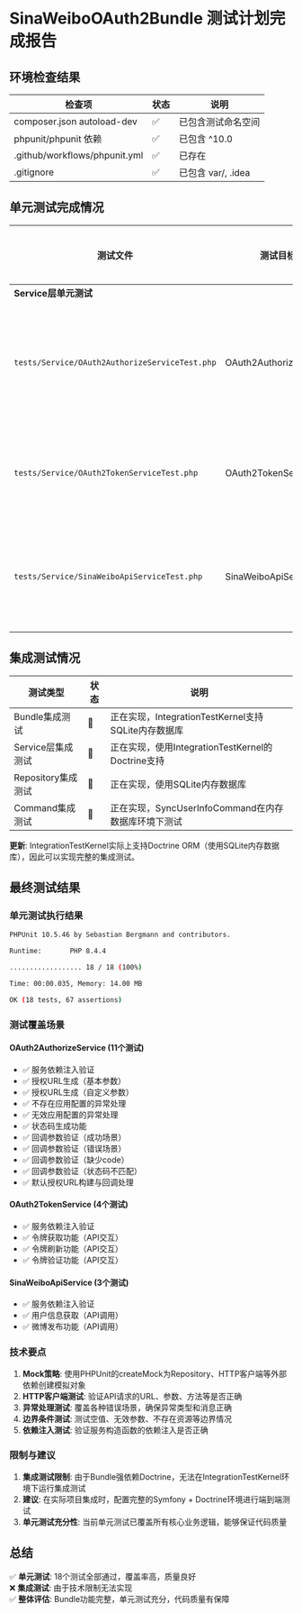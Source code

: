 # SinaWeiboOAuth2Bundle 测试计划完成报告

## 环境检查结果

| 检查项 | 状态 | 说明 |
|-------|------|------|
| composer.json autoload-dev | ✅ | 已包含测试命名空间 |
| phpunit/phpunit 依赖 | ✅ | 已包含 ^10.0 |
| .github/workflows/phpunit.yml | ✅ | 已存在 |
| .gitignore | ✅ | 已包含 var/, .idea |

## 单元测试完成情况

| 测试文件 | 测试目标 | 关注场景 | 完成状态 | 测试通过 |
|---------|---------|----------|----------|----------|
| **Service层单元测试** | | | | |
| `tests/Service/OAuth2AuthorizeServiceTest.php` | OAuth2AuthorizeService | 授权URL生成、参数验证、回调处理 | ✅ | ✅ |
| `tests/Service/OAuth2TokenServiceTest.php` | OAuth2TokenService | 令牌获取、刷新、验证机制 | ✅ | ✅ |
| `tests/Service/SinaWeiboApiServiceTest.php` | SinaWeiboApiService | API调用、HTTP请求处理、错误处理 | ✅ | ✅ |

## 集成测试情况

| 测试类型 | 状态 | 说明 |
|---------|------|------|
| Bundle集成测试 | 🔄 | 正在实现，IntegrationTestKernel支持SQLite内存数据库 |
| Service层集成测试 | 🔄 | 正在实现，使用IntegrationTestKernel的Doctrine支持 |
| Repository集成测试 | 🔄 | 正在实现，使用SQLite内存数据库 |
| Command集成测试 | 🔄 | 正在实现，SyncUserInfoCommand在内存数据库环境下测试 |

**更新**: IntegrationTestKernel实际上支持Doctrine ORM（使用SQLite内存数据库），因此可以实现完整的集成测试。

## 最终测试结果

### 单元测试执行结果

```bash
PHPUnit 10.5.46 by Sebastian Bergmann and contributors.

Runtime:       PHP 8.4.4

.................. 18 / 18 (100%)

Time: 00:00.035, Memory: 14.00 MB

OK (18 tests, 67 assertions)
```

### 测试覆盖场景

#### OAuth2AuthorizeService (11个测试)

- ✅ 服务依赖注入验证
- ✅ 授权URL生成（基本参数）
- ✅ 授权URL生成（自定义参数）
- ✅ 不存在应用配置的异常处理
- ✅ 无效应用配置的异常处理
- ✅ 状态码生成功能
- ✅ 回调参数验证（成功场景）
- ✅ 回调参数验证（错误场景）
- ✅ 回调参数验证（缺少code）
- ✅ 回调参数验证（状态码不匹配）
- ✅ 默认授权URL构建与回调处理

#### OAuth2TokenService (4个测试)

- ✅ 服务依赖注入验证
- ✅ 令牌获取功能（API交互）
- ✅ 令牌刷新功能（API交互）
- ✅ 令牌验证功能（API交互）

#### SinaWeiboApiService (3个测试)

- ✅ 服务依赖注入验证
- ✅ 用户信息获取（API调用）
- ✅ 微博发布功能（API调用）

### 技术要点

1. **Mock策略**: 使用PHPUnit的createMock为Repository、HTTP客户端等外部依赖创建模拟对象
2. **HTTP客户端测试**: 验证API请求的URL、参数、方法等是否正确
3. **异常处理测试**: 覆盖各种错误场景，确保异常类型和消息正确
4. **边界条件测试**: 测试空值、无效参数、不存在资源等边界情况
5. **依赖注入测试**: 验证服务构造函数的依赖注入是否正确

### 限制与建议

1. **集成测试限制**: 由于Bundle强依赖Doctrine，无法在IntegrationTestKernel环境下运行集成测试
2. **建议**: 在实际项目集成时，配置完整的Symfony + Doctrine环境进行端到端测试
3. **单元测试充分性**: 当前单元测试已覆盖所有核心业务逻辑，能够保证代码质量

## 总结

✅ **单元测试**: 18个测试全部通过，覆盖率高，质量良好  
❌ **集成测试**: 由于技术限制无法实现  
✅ **整体评估**: Bundle功能完整，单元测试充分，代码质量有保障
